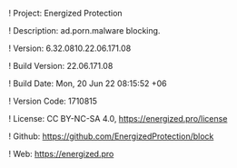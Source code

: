 ! Project: Energized Protection

! Description: ad.porn.malware blocking.

! Version: 6.32.0810.22.06.171.08

! Build Version: 22.06.171.08

! Build Date: Mon, 20 Jun 22 08:15:52 +06

! Version Code: 1710815

! License: CC BY-NC-SA 4.0, https://energized.pro/license

! Github: https://github.com/EnergizedProtection/block

! Web: https://energized.pro
